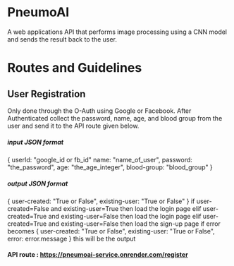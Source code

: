 # PneumoAI
A web applications API that performs image processing using a CNN model and sends the result back to the user.
# Routes and Guidelines
## User Registration
Only done through the O-Auth using Google or Facebook. After Authenticated collect the password, name, age, and blood group from the user and send it to the API route given below.
##### input JSON format 
{
  userId: "google_id or fb_id"
  name: "name_of_user",
  password: "the_password",
  age: "the_age_integer",
  blood-group: "blood_group"
}
##### output JSON format 
{
  user-created: "True or False",
  existing-user: "True or False"
}
if   user-created=False and existing-user=True then  load the login page
elif user-created=True and existing-user=False then  load the login page
elif user-created=True and existing-user=False then  load the sign-up page
if error becomes 
{
  user-created: "True or False",
  existing-user: "True or False",
  error: error.message
}
this will be the output
#### API route : https://pneumoai-service.onrender.com/register
